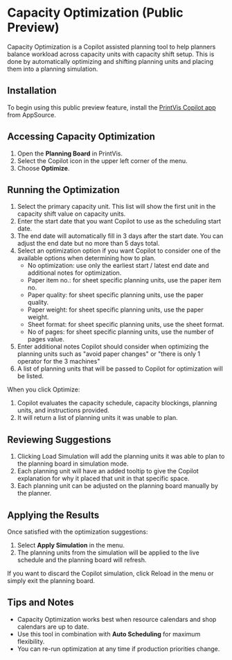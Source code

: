 # Capacity Optimization (Public Preview)

Capacity Optimization is a Copilot assisted planning tool to help planners balance workload across capacity units with capacity shift setup. This is done by automatically optimizing and shifting planning units and placing them into a planning simulation.

## Installation

To begin using this public preview feature, install the [PrintVis Copilot app](https://) from AppSource.


## Accessing Capacity Optimization

1. Open the **Planning Board** in PrintVis.  
2. Select the Copilot icon in the upper left corner of the menu.  
3. Choose **Optimize**.  


## Running the Optimization

1. Select the primary capacity unit. This list will show the first unit in the capacity shift value on capacity units.
2. Enter the start date that you want Copilot to use as the scheduling start date.
3. The end date will automatically fill in 3 days after the start date. You can adjust the end date but no more than 5 days total.
4. Select an optimization option if you want Copilot to consider one of the available options when determining how to plan.
   - No optimization: use only the earliest start / latest end date and additional notes for optimization.
   - Paper item no.: for sheet specific planning units, use the paper item no.
   - Paper quality: for sheet specific planning units, use the paper quality.
   - Paper weight: for sheet specific planning units, use the paper weight.
   - Sheet format: for sheet specific planning units, use the sheet format.
   - No of pages: for sheet specific planning units, use the number of pages value.
5. Enter additional notes Copilot should consider when optimizing the planning units such as "avoid paper changes" or "there is only 1 operator for the 3 machines"
6. A list of planning units that will be passed to Copilot for optimization will be listed.


When you click Optimize:

1. Copilot evaluates the capacity schedule, capacity blockings, planning units, and instructions provided.  
2. It will return a list of planning units it was unable to plan.


## Reviewing Suggestions

1. Clicking Load Simulation will add the planning units it was able to plan to the planning board in simulation mode.
2. Each planning unit will have an added tooltip to give the Copilot explanation for why it placed that unit in that specific space.
3. Each planning unit can be adjusted on the planning board manually by the planner.

## Applying the Results

Once satisfied with the optimization suggestions:

1. Select **Apply Simulation** in the menu.  
2. The planning units from the simulation will be applied to the live schedule and the planning board will refresh.

If you want to discard the Copilot simulation, click Reload in the menu or simply exit the planning board.


## Tips and Notes

- Capacity Optimization works best when resource calendars and shop calendars are up to date.  
- Use this tool in combination with **Auto Scheduling** for maximum flexibility.  
- You can re-run optimization at any time if production priorities change.